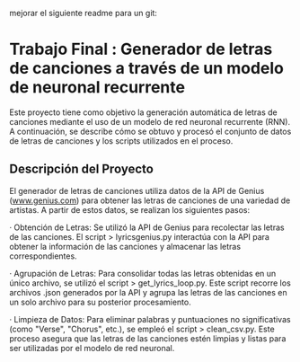 mejorar el siguiente readme para un git:  

# Trabajo Final : Generador de letras de canciones a través de un modelo de neuronal recurrente
Este proyecto tiene como objetivo la generación automática de letras de canciones mediante el uso de un modelo de red neuronal recurrente (RNN). A continuación, se describe cómo se obtuvo y procesó el conjunto de datos de letras de canciones y los scripts utilizados en el proceso.

## Descripción del Proyecto
El generador de letras de canciones utiliza datos de la API de Genius (www.genius.com) para obtener las letras de canciones de una variedad de artistas. A partir de estos datos, se realizan los siguientes pasos:

· Obtención de Letras: Se utilizó la API de Genius para recolectar las letras de las canciones. El script > lyricsgenius.py interactúa con la API para obtener la información de las canciones y almacenar las letras correspondientes.

· Agrupación de Letras: Para consolidar todas las letras obtenidas en un único archivo, se utilizó el script > get_lyrics_loop.py. Este script recorre los archivos .json generados por la API y agrupa las letras de las canciones en un solo archivo para su posterior procesamiento.

· Limpieza de Datos: Para eliminar palabras y puntuaciones no significativas (como "Verse", "Chorus", etc.), se empleó el script > clean_csv.py. Este proceso asegura que las letras de las canciones estén limpias y listas para ser utilizadas por el modelo de red neuronal.
